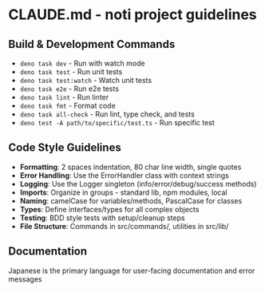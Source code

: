 # CLAUDE.md - noti project guidelines

## Build & Development Commands
- `deno task dev` - Run with watch mode
- `deno task test` - Run unit tests
- `deno task test:watch` - Watch unit tests
- `deno task e2e` - Run e2e tests
- `deno task lint` - Run linter
- `deno task fmt` - Format code
- `deno task all-check` - Run lint, type check, and tests
- `deno test -A path/to/specific/test.ts` - Run specific test

## Code Style Guidelines
- **Formatting**: 2 spaces indentation, 80 char line width, single quotes
- **Error Handling**: Use the ErrorHandler class with context strings
- **Logging**: Use the Logger singleton (info/error/debug/success methods)
- **Imports**: Organize in groups - standard lib, npm modules, local
- **Naming**: camelCase for variables/methods, PascalCase for classes
- **Types**: Define interfaces/types for all complex objects
- **Testing**: BDD style tests with setup/cleanup steps
- **File Structure**: Commands in src/commands/, utilities in src/lib/

## Documentation
Japanese is the primary language for user-facing documentation and error messages